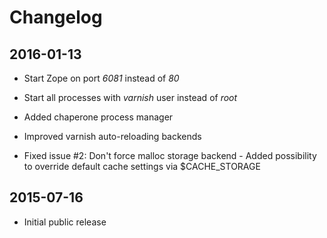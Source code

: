 # Changelog

## 2016-01-13

- Start Zope on port *6081* instead of *80*

- Start all processes with *varnish* user instead of *root*

- Added chaperone process manager

- Improved varnish auto-reloading backends

- Fixed issue #2: Don't force malloc storage backend -
  Added possibility to override default cache settings via $CACHE_STORAGE

## 2015-07-16

- Initial public release
